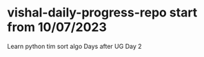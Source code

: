 # vishal-daily-progress-repo start from 10/07/2023 
Learn python tim sort algo
Days after UG
Day 2 
